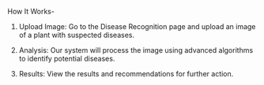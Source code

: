 How It Works-

1. Upload Image: Go to the Disease Recognition page and upload an image of a plant with suspected diseases.

2. Analysis: Our system will process the image using advanced algorithms to identify potential diseases.

3. Results: View the results and recommendations for further action.

